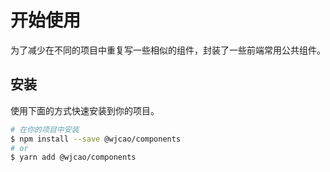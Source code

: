 # 开始使用

为了减少在不同的项目中重复写一些相似的组件，封装了一些前端常用公共组件。

## 安装

使用下面的方式快速安装到你的项目。

```bash
# 在你的项目中安装
$ npm install --save @wjcao/components
# or
$ yarn add @wjcao/components
```
